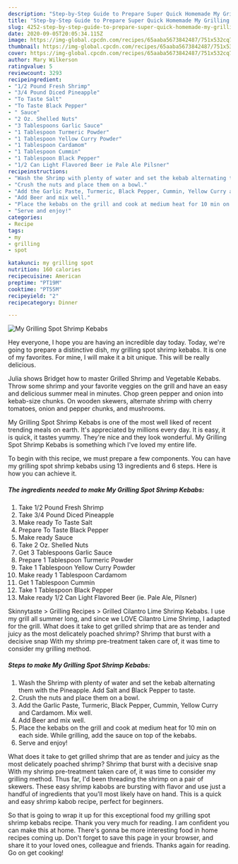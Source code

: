 ```yaml
---
description: "Step-by-Step Guide to Prepare Super Quick Homemade My Grilling Spot Shrimp Kebabs"
title: "Step-by-Step Guide to Prepare Super Quick Homemade My Grilling Spot Shrimp Kebabs"
slug: 4252-step-by-step-guide-to-prepare-super-quick-homemade-my-grilling-spot-shrimp-kebabs
date: 2020-09-05T20:05:34.115Z
image: https://img-global.cpcdn.com/recipes/65aaba5673842487/751x532cq70/my-grilling-spot-shrimp-kebabs-recipe-main-photo.jpg
thumbnail: https://img-global.cpcdn.com/recipes/65aaba5673842487/751x532cq70/my-grilling-spot-shrimp-kebabs-recipe-main-photo.jpg
cover: https://img-global.cpcdn.com/recipes/65aaba5673842487/751x532cq70/my-grilling-spot-shrimp-kebabs-recipe-main-photo.jpg
author: Mary Wilkerson
ratingvalue: 5
reviewcount: 3293
recipeingredient:
- "1/2 Pound Fresh Shrimp"
- "3/4 Pound Diced Pineapple"
- "To Taste Salt"
- "To Taste Black Pepper"
- " Sauce"
- "2 Oz. Shelled Nuts"
- "3 Tablespoons Garlic Sauce"
- "1 Tablespoon Turmeric Powder"
- "1 Tablespoon Yellow Curry Powder"
- "1 Tablespoon Cardamom"
- "1 Tablespoon Cummin"
- "1 Tablespoon Black Pepper"
- "1/2 Can Light Flavored Beer ie Pale Ale Pilsner"
recipeinstructions:
- "Wash the Shrimp with plenty of water and set the kebab alternating them with the Pineapple. Add Salt and Black Pepper to taste."
- "Crush the nuts and place them on a bowl."
- "Add the Garlic Paste, Turmeric, Black Pepper, Cummin, Yellow Curry and Cardamom. Mix well."
- "Add Beer and mix well."
- "Place the kebabs on the grill and cook at medium heat for 10 min on each side. While grilling, add the sauce on top of the kebabs."
- "Serve and enjoy!"
categories:
- Recipe
tags:
- my
- grilling
- spot

katakunci: my grilling spot 
nutrition: 160 calories
recipecuisine: American
preptime: "PT19M"
cooktime: "PT55M"
recipeyield: "2"
recipecategory: Dinner

---
```



![My Grilling Spot Shrimp Kebabs](https://img-global.cpcdn.com/recipes/65aaba5673842487/751x532cq70/my-grilling-spot-shrimp-kebabs-recipe-main-photo.jpg)

Hey everyone, I hope you are having an incredible day today. Today, we're going to prepare a distinctive dish, my grilling spot shrimp kebabs. It is one of my favorites. For mine, I will make it a bit unique. This will be really delicious.

Julia shows Bridget how to master Grilled Shrimp and Vegetable Kebabs. Throw some shrimp and your favorite veggies on the grill and have an easy and delicious summer meal in minutes. Chop green pepper and onion into kebab-size chunks. On wooden skewers, alternate shrimp with cherry tomatoes, onion and pepper chunks, and mushrooms.

My Grilling Spot Shrimp Kebabs is one of the most well liked of recent trending meals on earth. It's appreciated by millions every day. It is easy, it is quick, it tastes yummy. They're nice and they look wonderful. My Grilling Spot Shrimp Kebabs is something which I've loved my entire life.


To begin with this recipe, we must prepare a few components. You can have my grilling spot shrimp kebabs using 13 ingredients and 6 steps. Here is how you can achieve it.

<!--inarticleads1-->

##### The ingredients needed to make My Grilling Spot Shrimp Kebabs:

1. Take 1/2 Pound Fresh Shrimp
1. Take 3/4 Pound Diced Pineapple
1. Make ready To Taste Salt
1. Prepare To Taste Black Pepper
1. Make ready  Sauce
1. Take 2 Oz. Shelled Nuts
1. Get 3 Tablespoons Garlic Sauce
1. Prepare 1 Tablespoon Turmeric Powder
1. Take 1 Tablespoon Yellow Curry Powder
1. Make ready 1 Tablespoon Cardamom
1. Get 1 Tablespoon Cummin
1. Take 1 Tablespoon Black Pepper
1. Make ready 1/2 Can Light Flavored Beer (ie. Pale Ale, Pilsner)


Skinnytaste &gt; Grilling Recipes &gt; Grilled Cilantro Lime Shrimp Kebabs. I use my grill all summer long, and since we LOVE Cilantro Lime Shrimp, I adapted for the grill. What does it take to get grilled shrimp that are as tender and juicy as the most delicately poached shrimp? Shrimp that burst with a decisive snap With my shrimp pre-treatment taken care of, it was time to consider my grilling method. 

<!--inarticleads2-->

##### Steps to make My Grilling Spot Shrimp Kebabs:

1. Wash the Shrimp with plenty of water and set the kebab alternating them with the Pineapple. Add Salt and Black Pepper to taste.
1. Crush the nuts and place them on a bowl.
1. Add the Garlic Paste, Turmeric, Black Pepper, Cummin, Yellow Curry and Cardamom. Mix well.
1. Add Beer and mix well.
1. Place the kebabs on the grill and cook at medium heat for 10 min on each side. While grilling, add the sauce on top of the kebabs.
1. Serve and enjoy!


What does it take to get grilled shrimp that are as tender and juicy as the most delicately poached shrimp? Shrimp that burst with a decisive snap With my shrimp pre-treatment taken care of, it was time to consider my grilling method. Thus far, I&#39;d been threading the shrimp on a pair of skewers. These easy shrimp kabobs are bursting with flavor and use just a handful of ingredients that you&#39;ll most likely have on hand. This is a quick and easy shrimp kabob recipe, perfect for beginners. 

So that is going to wrap it up for this exceptional food my grilling spot shrimp kebabs recipe. Thank you very much for reading. I am confident you can make this at home. There's gonna be more interesting food in home recipes coming up. Don't forget to save this page in your browser, and share it to your loved ones, colleague and friends. Thanks again for reading. Go on get cooking!
